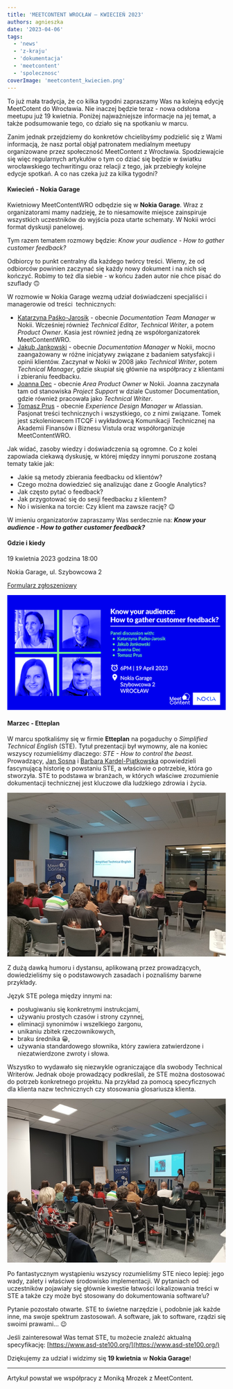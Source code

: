 ```yaml
---
title: 'MEETCONTENT WROCŁAW – KWIECIEŃ 2023'
authors: agnieszka
date: '2023-04-06'
tags:
  - 'news'
  - 'z-kraju'
  - 'dokumentacja'
  - 'meetcontent'
  - 'spolecznosc'
coverImage: 'meetcontent_kwiecien.png'
---
```


To już mała tradycja, że co kilka tygodni zapraszamy Was na kolejną edycję
MeetCotent do Wrocławia. Nie inaczej będzie teraz - nowa odsłona meetupu już 19
kwietnia. Poniżej najważniejsze informacje na jej temat, a także podsumowanie
tego, co działo się na spotkaniu w marcu.

<!--truncate-->

Zanim jednak przejdziemy do konkretów chcielibyśmy podzielić się z Wami
informacją, że nasz portal objął patronatem medialnym meetupy organizowane przez
społeczność MeetContent z Wrocławia. Spodziewajcie się więc regularnych
artykułów o tym co dziać się będzie w światku wrocławskiego techwritingu oraz
relacji z tego, jak przebiegły kolejne edycje spotkań. A co nas czeka już za
kilka tygodni?

#### **Kwiecień - Nokia Garage**

Kwietniowy MeetContentWRO odbędzie się w **Nokia Garage**. Wraz z organizatorami
mamy nadzieję, że to niesamowite miejsce zainspiruje wszystkich uczestników do
wyjścia poza utarte schematy. W Nokii wróci format dyskusji panelowej.

Tym razem tematem rozmowy będzie: _Know your audience - How to gather customer
feedback?_

Odbiorcy to punkt centralny dla każdego twórcy treści. Wiemy, że od odbiorców
powinien zaczynać się każdy nowy dokument i na nich się kończyć. Robimy to też
dla siebie - w końcu żaden autor nie chce pisać do szuflady 🙃

W rozmowie w Nokia Garage wezmą udział doświadczeni specjaliści i managerowie od
treści  technicznych:

- [Katarzyna Paśko-Jarosik](https://www.linkedin.com/in/katarzyna-pa%C5%9Bko-jarosik-49413116/) -
  obecnie _Documentation Team Manager_ w Nokii. Wcześniej również _Technical
  Editor_, _Technical Writer_, a potem _Product Owner_. Kasia jest również jedną
  ze współorganizatorek MeetContentWRO.
- [Jakub Jankowski](https://www.linkedin.com/in/jakub-jankowski-91a458144/) -
  obecnie _Documentation Manager_ w Nokii, mocno zaangażowany w różne inicjatywy
  związane z badaniem satysfakcji i opinii klientów. Zaczynał w Nokii w 2008
  jako _Technical Writer_, potem _Technical Manager_, gdzie skupiał się głównie
  na współpracy z klientami i zbieraniu feedbacku.
- [Joanna Dec](https://www.linkedin.com/in/joanna-dec-01718394/) - obecnie _Area
  Product Owner_ w Nokii. Joanna zaczynała tam od stanowiska _Project Support_ w
  dziale Customer Documentation, gdzie również pracowała jako _Technical
  Writer_.
- [Tomasz Prus](https://www.linkedin.com/in/tomasz-prus-4b09b01a/) - obecnie
  _Experience Design Manager_ w Atlassian. Pasjonat treści technicznych i
  wszystkiego, co z nimi związane. Tomek jest szkoleniowcem ITCQF i wykładowcą
  Komunikacji Technicznej na Akademii Finansów i Biznesu Vistula oraz
  współorganizuje MeetContentWRO.

Jak widać, zasoby wiedzy i doświadczenia są ogromne. Co z kolei zapowiada
ciekawą dyskusję, w której między innymi poruszone zostaną tematy takie jak:

- Jakie są metody zbierania feedbacku od klientów?
- Czego można dowiedzieć się analizując dane z Google Analytics?
- Jak często pytać o feedback?
- Jak przygotować się do sesji feedbacku z klientem?
- No i wisienka na torcie: Czy klient ma zawsze rację? 😉

W imieniu organizatorów zapraszamy Was serdecznie na: **_Know your audience -
How to gather customer feedback?_**

#### **Gdzie i kiedy**

19 kwietnia 2023 godzina 18:00

Nokia Garage, ul. Szybowcowa 2

[Formularz zgłoszeniowy](https://docs.google.com/forms/d/e/1FAIpQLSfgDsAJS5P14atsjU_PqOHumXMVgf6ycAcm7TqcoH42607XzA/viewform)

![](images/MeetContentWRO19.png)

#### **Marzec - Etteplan**

W marcu spotkaliśmy się w firmie **Etteplan** na pogaduchy o _Simplified
Technical English_ (STE). Tytuł prezentacji był wymowny, ale na koniec wszyscy
rozumieliśmy dlaczego: _STE - How to control the beast_. Prowadzący,
[Jan Sosna](https://www.linkedin.com/in/jan-sosna/) i
[Barbara Kardel-Piątkowska](https://www.linkedin.com/in/barbara-kardel-piatkowska/)
opowiedzieli fascynującą historię o powstaniu STE, a właściwie o potrzebie,
która go stworzyła. STE to podstawa w branżach, w których właściwe zrozumienie
dokumentacji technicznej jest kluczowe dla ludzkiego zdrowia i życia.

![](images/18.jpg)

Z dużą dawką humoru i dystansu, aplikowaną przez prowadzących, dowiedzieliśmy
się o podstawowych zasadach i poznaliśmy barwne przykłady.

Język STE polega między innymi na:

- posługiwaniu się konkretnymi instrukcjami,
- używaniu prostych czasów i strony czynnej,
- eliminacji synonimów i wszelkiego żargonu,
- unikaniu zbitek rzeczownikowych,
- braku średnika 😀,
- używania standardowego słownika, który zawiera zatwierdzone i niezatwierdzone
  zwroty i słowa.

Wszystko to wydawało się niezwykle ograniczające dla swobody Technical Writerów.
Jednak oboje prowadzący podkreślali, że STE można dostosować do potrzeb
konkretnego projektu. Na przykład za pomocą specyficznych dla klienta nazw
technicznych czy stosowania glosariusza klienta.

![](images/18_2.jpg)

Po fantastycznym wystąpieniu wszyscy rozumieliśmy STE nieco lepiej: jego wady,
zalety i właściwe środowisko implementacji. W pytaniach od uczestników pojawiały
się głównie kwestie łatwości lokalizowania treści w STE a także czy może być
stosowany do dokumentowania software’u?

Pytanie pozostało otwarte. STE to świetne narzędzie i, podobnie jak każde inne,
ma swoje spektrum zastosowań. A software, jak to software, rządzi się swoimi
prawami… 😉

Jeśli zainteresował Was temat STE, tu możecie znaleźć aktualną specyfikację:
[https://www.asd-ste100.org/](https://www.asd-ste100.org/)

Dziękujemy za udział i widzimy się **19 kwietnia** w **Nokia Garage**!

---

Artykuł powstał we współpracy z Moniką Mrozek z MeetContent.
